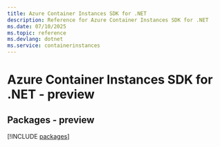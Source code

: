 ```yaml
---
title: Azure Container Instances SDK for .NET
description: Reference for Azure Container Instances SDK for .NET
ms.date: 07/10/2025
ms.topic: reference
ms.devlang: dotnet
ms.service: containerinstances
---
```

# Azure Container Instances SDK for .NET - preview
## Packages - preview
[!INCLUDE [packages](container-instances-index.md)]